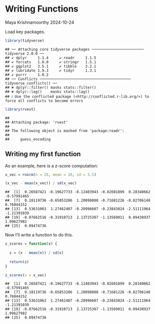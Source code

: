 Writing Functions
================
Maya Krishnamoorthy
2024-10-24

Load key packages.

``` r
library(tidyverse)
```

    ## ── Attaching core tidyverse packages ──────────────────────── tidyverse 2.0.0 ──
    ## ✔ dplyr     1.1.4     ✔ readr     2.1.5
    ## ✔ forcats   1.0.0     ✔ stringr   1.5.1
    ## ✔ ggplot2   3.5.1     ✔ tibble    3.2.1
    ## ✔ lubridate 1.9.3     ✔ tidyr     1.3.1
    ## ✔ purrr     1.0.2     
    ## ── Conflicts ────────────────────────────────────────── tidyverse_conflicts() ──
    ## ✖ dplyr::filter() masks stats::filter()
    ## ✖ dplyr::lag()    masks stats::lag()
    ## ℹ Use the conflicted package (<http://conflicted.r-lib.org/>) to force all conflicts to become errors

``` r
library(rvest)
```

    ## 
    ## Attaching package: 'rvest'
    ## 
    ## The following object is masked from 'package:readr':
    ## 
    ##     guess_encoding

## Writing my first function

As an example, here is a z-score computation:

``` r
x_vec = rnorm(n = 25, mean = 10, sd = 3.5)

(x_vec - mean(x_vec)) / sd(x_vec)
```

    ##  [1]  0.26587421 -0.19627733 -0.12403943 -0.02601899  0.28340662 -0.57991465
    ##  [7]  0.18119736 -0.65853286  1.20098088 -0.71681226 -0.82706148  0.76844152
    ## [13]  0.53631063  1.27462407 -0.20996607 -0.23843024 -2.51111964 -1.21391039
    ## [19] -0.07662516 -0.31910713  2.13725387 -1.13569011  0.09438937  1.99627982
    ## [25]  0.09474736

Now I’ll write a function to do this.

``` r
z_scores = function(x) {
  
  z = (x - mean(x)) / sd(x)
  
  return(z)
}

z_scores(x = x_vec)
```

    ##  [1]  0.26587421 -0.19627733 -0.12403943 -0.02601899  0.28340662 -0.57991465
    ##  [7]  0.18119736 -0.65853286  1.20098088 -0.71681226 -0.82706148  0.76844152
    ## [13]  0.53631063  1.27462407 -0.20996607 -0.23843024 -2.51111964 -1.21391039
    ## [19] -0.07662516 -0.31910713  2.13725387 -1.13569011  0.09438937  1.99627982
    ## [25]  0.09474736

